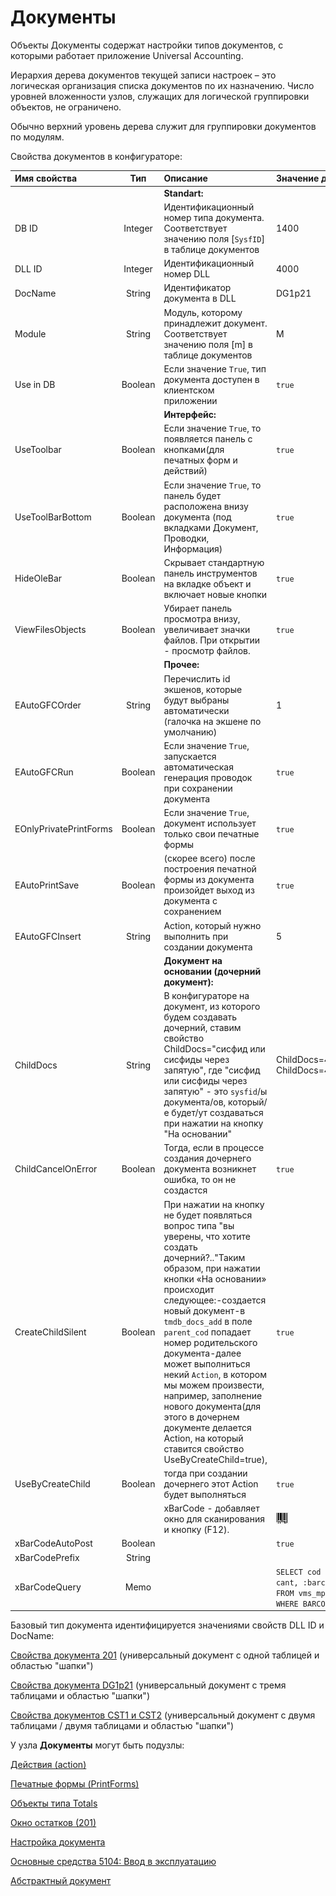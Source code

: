# Документы

Объекты Документы содержат настройки типов документов, с которыми работает приложение Universal Accounting.

Иерархия дерева документов текущей записи настроек – это логическая организация списка документов по их назначению. Число уровней вложенности узлов, служащих для логической группировки объектов, не ограничено.

Обычно верхний уровень дерева служит для группировки документов по модулям.

Свойства документов в конфигураторе:

| **Имя свойства** | **Тип** | **Описание** | **Значение для примера** |
| :--- | :---: | :--- | :--- |
|  |  | **Standart:** |  |
| DB ID | Integer | Идентификационный номер типа документа. Соответствует значению поля \[`SysfID`\] в таблице документов | 1400 |
| DLL ID | Integer | Идентификационный номер DLL | 4000 |
| DocName | String | Идентификатор документа в DLL | DG1p21 |
| Module | String | Модуль, которому принадлежит документ. Соответствует значению поля \[m\] в таблице документов | M |
| Use in DB | Boolean | Если значение `True`, тип документа доступен в клиентском приложении | `true` |
|  |  | **Интерфейс:** |  |
| UseToolbar | Boolean | Если значение `True`, то появляется панель с кнопками\(для печатных форм и действий\) | `true` |
| UseToolBarBottom | Boolean | Если значение `True`, то панель будет расположена внизу документа \(под вкладками Документ, Проводки, Информация\) | `true` |
| HideOleBar | Boolean | Скрывает стандартную панель инструментов на  вкладке объект и включает новые кнопки | `true` |
| ViewFilesObjects | Boolean | Убирает панель просмотра внизу, увеличивает значки файлов. При открытии - просмотр файлов. | `true` |
|  |  | **Прочее:** |  |
| EAutoGFCOrder | String | Перечислить id экшенов, которые будут выбраны автоматически \(галочка на экшене по умолчанию\) | 1 |
| EAutoGFCRun | Boolean | Если значение `True`, запускается автоматическая генерация проводок при сохранении документа | `true` |
| EOnlyPrivatePrintForms | Boolean | Если значение `True`, документ использует только свои печатные формы | `true` |
| EAutoPrintSave | Boolean | \(скорее всего\) после построения печатной формы из документа произойдет выход из документа с сохранением | `true` |
| EAutoGFCInsert | String | Action, который нужно выполнить  при создании документа | 5 |
|  |  | **Документ на основании \(дочерний документ\):** |  |
| ChildDocs | String | В конфигураторе на документ, из которого будем создавать дочерний, ставим свойство ChildDocs="сисфид или сисфиды через запятую", где "сисфид или сисфиды через запятую" - это `sysfid`/ы документа/ов, который/е будет/ут создаваться при нажатии на кнопку "На основании" | ChildDocs=48341 или ChildDocs=48341,48342 |
| ChildCancelOnError | Boolean | Тогда, если в процессе создания дочернего документа возникнет ошибка, то он не создастся | `true` |
| CreateChildSilent | Boolean | При нажатии на кнопку не будет появляться вопрос типа "вы уверены, что хотите создать дочерний?.."Таким образом, при нажатии кнопки «На основании» происходит следующее:-создается новый документ-в `tmdb_docs_add`  в поле `parent_cod` попадает номер родительского документа-далее может выполниться некий `Action`, в котором мы можем произвести, например, заполнение нового документа\(для этого в дочернем документе делается Action, на который ставится свойство UseByCreateChild=true\), | `true` |
| UseByCreateChild | Boolean | тогда при создании дочернего этот Action будет выполняться | `true` |
|  |  | xBarCode - добавляет окно для сканирования и кнопку  \(F12\). | ![](https://github.com/prbsoft/wiki/blob/master/src/Значек%20штрих-кода.png?raw=true) |
| xBarCodeAutoPost | Boolean |  | `true` |
| xBarCodePrefix | String |  |  |
| xBarCodeQuery | Memo |  | `SELECT cod marfa, 1 cant, :barcode barcode  FROM vms_mpt_barcode  WHERE BARCODE =:BARCODE` |

Базовый тип документа идентифицируется значениями свойств DLL ID и DocName:

[Свойства документа 201](svoistva-dokumenta-201.md) \(универсальный документ с одной таблицей и областью "шапки"\)

[Свойства документа DG1p21](svoistva-dokumenta-dg1p21.md) \(универсальный документ с тремя таблицами и областью "шапки"\)

[Свойства документов CST1 и CST2](svoistva-dokumentov-cst1-i-cst2.md) \(универсальный документ с двумя таблицами / двумя таблицами и областью "шапки"\)

У узла **Документы** могут быть подузлы:

[Действия \(action\)](deistviya-action.md)

[Печатные формы \(PrintForms\)](pechatnye-formy-printforms.md)

[Объекты типа Totals](obekty-tipa-totals.md)

[Окно остатков \(201\)](okno-ostatkov.md)

[Настройка документа](nastroika-dokumenta.md)

[Основные средства 5104: Ввод в эксплуатацию](osnovnye-sredstva-5104-vvod-v-ekspluataciyu.md)

[Абстрактный документ](abstraktnyi-dokument.md)

